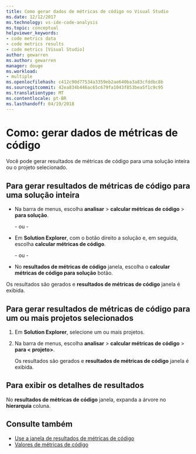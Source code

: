 ```yaml
---
title: Como gerar dados de métricas de código no Visual Studio
ms.date: 12/12/2017
ms.technology: vs-ide-code-analysis
ms.topic: conceptual
helpviewer_keywords:
- code metrics data
- code metrics results
- code metrics [Visual Studio]
author: gewarren
ms.author: gewarren
manager: douge
ms.workload:
- multiple
ms.openlocfilehash: c412c90d77534a3359eb2ae640ba3a83cfddbc8b
ms.sourcegitcommit: 42ea834b446ac65c679fa1043f853bea5f1c9c95
ms.translationtype: MT
ms.contentlocale: pt-BR
ms.lasthandoff: 04/19/2018
---
```

# <a name="how-to-generate-code-metrics-data"></a>Como: gerar dados de métricas de código

Você pode gerar resultados de métricas de código para uma solução inteira ou o projeto selecionado.

## <a name="to-generate-code-metrics-results-for-an-entire-solution"></a>Para gerar resultados de métricas de código para uma solução inteira

- Na barra de menus, escolha **analisar** > **calcular métricas de código** > **para solução**.

   \- ou -

- Em **Solution Explorer**, com o botão direito a solução e, em seguida, escolha **calcular métricas de código**.

   \- ou -

- No **resultados de métricas de código** janela, escolha o **calcular métricas de código para solução** botão.

Os resultados são gerados e **resultados de métricas de código** janela é exibida.

## <a name="to-generate-code-metrics-results-for-one-or-more-selected-projects"></a>Para gerar resultados de métricas de código para um ou mais projetos selecionados

1. Em **Solution Explorer**, selecione um ou mais projetos.

1. Na barra de menus, escolha **analisar** > **calcular métricas de código** > **para < projeto\>**.

   Os resultados são gerados e **resultados de métricas de código** janela é exibida.

## <a name="to-view-the-results-details"></a>Para exibir os detalhes de resultados

No **resultados de métricas de código** janela, expanda a árvore no **hierarquia** coluna.

## <a name="see-also"></a>Consulte também

- [Use a janela de resultados de métricas de código](../code-quality/working-with-code-metrics-data.md)
- [Valores de métricas de código](../code-quality/code-metrics-values.md)